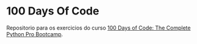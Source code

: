 # 100 Days Of Code

Repositorio para os exercicios do curso [100 Days of Code: The Complete Python Pro Bootcamp](https://www.udemy.com/course/100-days-of-code/?couponCode=KEEPLEARNING).

